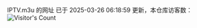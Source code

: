 IPTV.m3u 的网址 已于 2025-03-26 06:18:59 更新，本仓库访客数：![Visitor's Count](https://profile-counter.glitch.me/hero1898_tv/count.svg)

